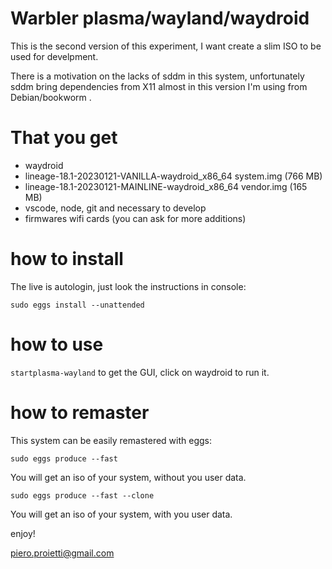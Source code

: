 # Warbler plasma/wayland/waydroid

This is the second version of this experiment, I want create a slim
ISO to be used for develpment.

There is a motivation on the lacks of sddm in this system, unfortunately
sddm bring dependencies from X11 almost in this version I'm using 
from Debian/bookworm .

# That you get

* waydroid
* lineage-18.1-20230121-VANILLA-waydroid_x86_64 system.img (766 MB)
* lineage-18.1-20230121-MAINLINE-waydroid_x86_64 vendor.img (165 MB)
* vscode, node, git and necessary to develop
* firmwares wifi cards (you can ask for more additions)

# how to install
The live is autologin, just look the instructions in console:

```sudo eggs install --unattended```

# how to use
```startplasma-wayland``` to get the GUI, click on waydroid to run it.

# how to remaster
This system can be easily remastered with eggs:

```sudo eggs produce --fast```

You will get an iso of your system, without you user data.

```sudo eggs produce --fast --clone```

You will get an iso of your system, with you user data.

enjoy!

piero.proietti@gmail.com
